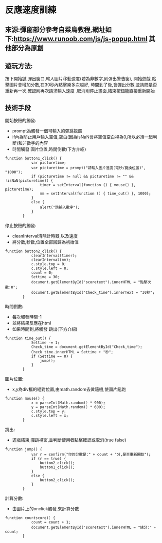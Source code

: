 # 反應速度訓練

## 來源:彈窗部分參考自菜鳥教程,網址如下:https://www.runoob.com/js/js-popup.html 其他部分為原創

## 遊玩方法:

按下開始鍵,彈出窗口,輸入圖片移動速度(若為非數字,則彈出警告窗),
開始遊戲,點擊圖片會增加分數,在30秒內點擊樂多次越好,
時間到了後,會彈出分數,並詢問是否重新再一次,確認則再次請求輸入速度
,取消則停止畫面,結束按鈕能直接重新開始

## 技術手段

開始按鈕的觸發:

 * prompt為觸發一個可輸入的彈跳視窗
 * if內為防止用戶輸入空值,空白(因為isNaN會將空值空白視為0,所以必須一起判斷)和非數字的內容
 * 時間觸發 圖片位置,時間倒數(下方介紹)

```{r}
function button1_click() {
            var picturetime;
            var picturetime = prompt("請輸入圖片速度(毫秒/變換位置)", "1000");
            if (picturetime != null && picturetime != "" && !isNaN(picturetime)) {
                timer = setInterval(function () { mouse() }, picturetime);
                mm = setInterval(function () { time_out() }, 1000);
            }
            else {
                alert("請輸入數字");
            }
        }
```

停止按鈕的觸發:

 * cleanInterval清除計時器,以及速度
 * 將分數,秒數,位置全部回歸為初始值

```{r}
function button2_click() {
            clearInterval(timer);
            clearInterval(mm);
            c.style.top = 0;
            c.style.left = 0;
            count = 0;
            Settime = 30;
            document.getElementById("scoretext").innerHTML = "點擊次數:0";
            document.getElementById("Check_time").innerText = "30秒";
        }
```

時間倒數:

 * 每次觸發時間-1
 * 並將結果反應在html
 * 如果時間到,將觸發 跳出(下方介紹)

```{r}
function time_out() {
            Settime -= 1;
            Check_time = document.getElementById("Check_time");
            Check_time.innerHTML = Settime + "秒";
            if (Settime == 0) {
                jump();
            }
        }
```

圖片位置:

 * x,y為div框的絕對位置,由math.random去做隨機,使圖片亂跑

```{r}
function mouse() {
            x = parseInt(Math.random() * 900);
            y = parseInt(Math.random() * 600);
            c.style.top = y;
            c.style.left = x;
        }
```

跳出:

 * 遊戲結束,彈跳視窗,並判斷使用者點擊確認或取消(true false)

```{r}
function jump() {
            var r = confirm("你的分數是:" + count + "分,是否重新開始");
            if (r == true) {
                button2_click();
                button1_click();
            }
            else {
                button2_click();
            }
        }
```

計算分數:

 * 由圖片上的onclick觸發,來計算分數

```{r}
function countscore() {
            count = count + 1;
            document.getElementById("scoretext").innerHTML = "總分:" + count;
        }
```